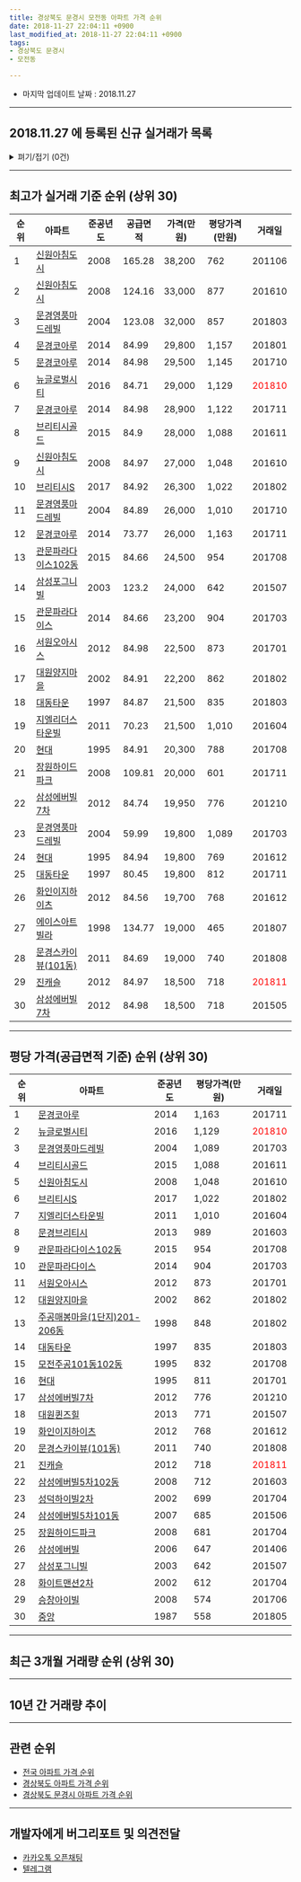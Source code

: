 ```yaml
---
title: 경상북도 문경시 모전동 아파트 가격 순위
date: 2018-11-27 22:04:11 +0900
last_modified_at: 2018-11-27 22:04:11 +0900
tags:
- 경상북도 문경시
- 모전동

---
```


* 마지막 업데이트 날짜 : 2018.11.27

---

## 2018.11.27 에 등록된 신규 실거래가 목록

<details>
<summary>펴기/접기 (0건)</summary>
<div markdown="1">

|아파트|준공년도|공급면적|가격(만원)|평당가격(만원)|거래일|
|---|---|---|---|---|---|
|없음||||||


</div>
</details>

---

## 최고가 실거래 기준 순위 (상위 30)


|순위|아파트|준공년도|공급면적|가격(만원)|평당가격(만원)|거래일|
|---|---|---|---|---|---|---|
|1|[신원아침도시](https://search.naver.com/search.naver?query=%EA%B2%BD%EC%83%81%EB%B6%81%EB%8F%84+%EB%AC%B8%EA%B2%BD%EC%8B%9C+%EB%AA%A8%EC%A0%84%EB%8F%99+%EC%8B%A0%EC%9B%90%EC%95%84%EC%B9%A8%EB%8F%84%EC%8B%9C)|2008|165.28|38,200|762|201106|
|2|[신원아침도시](https://search.naver.com/search.naver?query=%EA%B2%BD%EC%83%81%EB%B6%81%EB%8F%84+%EB%AC%B8%EA%B2%BD%EC%8B%9C+%EB%AA%A8%EC%A0%84%EB%8F%99+%EC%8B%A0%EC%9B%90%EC%95%84%EC%B9%A8%EB%8F%84%EC%8B%9C)|2008|124.16|33,000|877|201610|
|3|[문경영풍마드레빌](https://search.naver.com/search.naver?query=%EA%B2%BD%EC%83%81%EB%B6%81%EB%8F%84+%EB%AC%B8%EA%B2%BD%EC%8B%9C+%EB%AA%A8%EC%A0%84%EB%8F%99+%EB%AC%B8%EA%B2%BD%EC%98%81%ED%92%8D%EB%A7%88%EB%93%9C%EB%A0%88%EB%B9%8C)|2004|123.08|32,000|857|201803|
|4|[문경코아루](https://search.naver.com/search.naver?query=%EA%B2%BD%EC%83%81%EB%B6%81%EB%8F%84+%EB%AC%B8%EA%B2%BD%EC%8B%9C+%EB%AA%A8%EC%A0%84%EB%8F%99+%EB%AC%B8%EA%B2%BD%EC%BD%94%EC%95%84%EB%A3%A8)|2014|84.99|29,800|1,157|201801|
|5|[문경코아루](https://search.naver.com/search.naver?query=%EA%B2%BD%EC%83%81%EB%B6%81%EB%8F%84+%EB%AC%B8%EA%B2%BD%EC%8B%9C+%EB%AA%A8%EC%A0%84%EB%8F%99+%EB%AC%B8%EA%B2%BD%EC%BD%94%EC%95%84%EB%A3%A8)|2014|84.98|29,500|1,145|201710|
|6|[뉴글로벌시티](https://search.naver.com/search.naver?query=%EA%B2%BD%EC%83%81%EB%B6%81%EB%8F%84+%EB%AC%B8%EA%B2%BD%EC%8B%9C+%EB%AA%A8%EC%A0%84%EB%8F%99+%EB%89%B4%EA%B8%80%EB%A1%9C%EB%B2%8C%EC%8B%9C%ED%8B%B0)|2016|84.71|29,000|1,129|<span style="color:red">201810</span>|
|7|[문경코아루](https://search.naver.com/search.naver?query=%EA%B2%BD%EC%83%81%EB%B6%81%EB%8F%84+%EB%AC%B8%EA%B2%BD%EC%8B%9C+%EB%AA%A8%EC%A0%84%EB%8F%99+%EB%AC%B8%EA%B2%BD%EC%BD%94%EC%95%84%EB%A3%A8)|2014|84.98|28,900|1,122|201711|
|8|[브리티시골드](https://search.naver.com/search.naver?query=%EA%B2%BD%EC%83%81%EB%B6%81%EB%8F%84+%EB%AC%B8%EA%B2%BD%EC%8B%9C+%EB%AA%A8%EC%A0%84%EB%8F%99+%EB%B8%8C%EB%A6%AC%ED%8B%B0%EC%8B%9C%EA%B3%A8%EB%93%9C)|2015|84.9|28,000|1,088|201611|
|9|[신원아침도시](https://search.naver.com/search.naver?query=%EA%B2%BD%EC%83%81%EB%B6%81%EB%8F%84+%EB%AC%B8%EA%B2%BD%EC%8B%9C+%EB%AA%A8%EC%A0%84%EB%8F%99+%EC%8B%A0%EC%9B%90%EC%95%84%EC%B9%A8%EB%8F%84%EC%8B%9C)|2008|84.97|27,000|1,048|201610|
|10|[브리티시S](https://search.naver.com/search.naver?query=%EA%B2%BD%EC%83%81%EB%B6%81%EB%8F%84+%EB%AC%B8%EA%B2%BD%EC%8B%9C+%EB%AA%A8%EC%A0%84%EB%8F%99+%EB%B8%8C%EB%A6%AC%ED%8B%B0%EC%8B%9CS)|2017|84.92|26,300|1,022|201802|
|11|[문경영풍마드레빌](https://search.naver.com/search.naver?query=%EA%B2%BD%EC%83%81%EB%B6%81%EB%8F%84+%EB%AC%B8%EA%B2%BD%EC%8B%9C+%EB%AA%A8%EC%A0%84%EB%8F%99+%EB%AC%B8%EA%B2%BD%EC%98%81%ED%92%8D%EB%A7%88%EB%93%9C%EB%A0%88%EB%B9%8C)|2004|84.89|26,000|1,010|201710|
|12|[문경코아루](https://search.naver.com/search.naver?query=%EA%B2%BD%EC%83%81%EB%B6%81%EB%8F%84+%EB%AC%B8%EA%B2%BD%EC%8B%9C+%EB%AA%A8%EC%A0%84%EB%8F%99+%EB%AC%B8%EA%B2%BD%EC%BD%94%EC%95%84%EB%A3%A8)|2014|73.77|26,000|1,163|201711|
|13|[관문파라다이스102동](https://search.naver.com/search.naver?query=%EA%B2%BD%EC%83%81%EB%B6%81%EB%8F%84+%EB%AC%B8%EA%B2%BD%EC%8B%9C+%EB%AA%A8%EC%A0%84%EB%8F%99+%EA%B4%80%EB%AC%B8%ED%8C%8C%EB%9D%BC%EB%8B%A4%EC%9D%B4%EC%8A%A4102%EB%8F%99)|2015|84.66|24,500|954|201708|
|14|[삼성포그니빌](https://search.naver.com/search.naver?query=%EA%B2%BD%EC%83%81%EB%B6%81%EB%8F%84+%EB%AC%B8%EA%B2%BD%EC%8B%9C+%EB%AA%A8%EC%A0%84%EB%8F%99+%EC%82%BC%EC%84%B1%ED%8F%AC%EA%B7%B8%EB%8B%88%EB%B9%8C)|2003|123.2|24,000|642|201507|
|15|[관문파라다이스](https://search.naver.com/search.naver?query=%EA%B2%BD%EC%83%81%EB%B6%81%EB%8F%84+%EB%AC%B8%EA%B2%BD%EC%8B%9C+%EB%AA%A8%EC%A0%84%EB%8F%99+%EA%B4%80%EB%AC%B8%ED%8C%8C%EB%9D%BC%EB%8B%A4%EC%9D%B4%EC%8A%A4)|2014|84.66|23,200|904|201703|
|16|[서원오아시스](https://search.naver.com/search.naver?query=%EA%B2%BD%EC%83%81%EB%B6%81%EB%8F%84+%EB%AC%B8%EA%B2%BD%EC%8B%9C+%EB%AA%A8%EC%A0%84%EB%8F%99+%EC%84%9C%EC%9B%90%EC%98%A4%EC%95%84%EC%8B%9C%EC%8A%A4)|2012|84.98|22,500|873|201701|
|17|[대원양지마을](https://search.naver.com/search.naver?query=%EA%B2%BD%EC%83%81%EB%B6%81%EB%8F%84+%EB%AC%B8%EA%B2%BD%EC%8B%9C+%EB%AA%A8%EC%A0%84%EB%8F%99+%EB%8C%80%EC%9B%90%EC%96%91%EC%A7%80%EB%A7%88%EC%9D%84)|2002|84.91|22,200|862|201802|
|18|[대동타운](https://search.naver.com/search.naver?query=%EA%B2%BD%EC%83%81%EB%B6%81%EB%8F%84+%EB%AC%B8%EA%B2%BD%EC%8B%9C+%EB%AA%A8%EC%A0%84%EB%8F%99+%EB%8C%80%EB%8F%99%ED%83%80%EC%9A%B4)|1997|84.87|21,500|835|201803|
|19|[지엘리더스타운빌](https://search.naver.com/search.naver?query=%EA%B2%BD%EC%83%81%EB%B6%81%EB%8F%84+%EB%AC%B8%EA%B2%BD%EC%8B%9C+%EB%AA%A8%EC%A0%84%EB%8F%99+%EC%A7%80%EC%97%98%EB%A6%AC%EB%8D%94%EC%8A%A4%ED%83%80%EC%9A%B4%EB%B9%8C)|2011|70.23|21,500|1,010|201604|
|20|[현대](https://search.naver.com/search.naver?query=%EA%B2%BD%EC%83%81%EB%B6%81%EB%8F%84+%EB%AC%B8%EA%B2%BD%EC%8B%9C+%EB%AA%A8%EC%A0%84%EB%8F%99+%ED%98%84%EB%8C%80)|1995|84.91|20,300|788|201708|
|21|[장원하이드파크](https://search.naver.com/search.naver?query=%EA%B2%BD%EC%83%81%EB%B6%81%EB%8F%84+%EB%AC%B8%EA%B2%BD%EC%8B%9C+%EB%AA%A8%EC%A0%84%EB%8F%99+%EC%9E%A5%EC%9B%90%ED%95%98%EC%9D%B4%EB%93%9C%ED%8C%8C%ED%81%AC)|2008|109.81|20,000|601|201711|
|22|[삼성에버빌7차](https://search.naver.com/search.naver?query=%EA%B2%BD%EC%83%81%EB%B6%81%EB%8F%84+%EB%AC%B8%EA%B2%BD%EC%8B%9C+%EB%AA%A8%EC%A0%84%EB%8F%99+%EC%82%BC%EC%84%B1%EC%97%90%EB%B2%84%EB%B9%8C7%EC%B0%A8)|2012|84.74|19,950|776|201210|
|23|[문경영풍마드레빌](https://search.naver.com/search.naver?query=%EA%B2%BD%EC%83%81%EB%B6%81%EB%8F%84+%EB%AC%B8%EA%B2%BD%EC%8B%9C+%EB%AA%A8%EC%A0%84%EB%8F%99+%EB%AC%B8%EA%B2%BD%EC%98%81%ED%92%8D%EB%A7%88%EB%93%9C%EB%A0%88%EB%B9%8C)|2004|59.99|19,800|1,089|201703|
|24|[현대](https://search.naver.com/search.naver?query=%EA%B2%BD%EC%83%81%EB%B6%81%EB%8F%84+%EB%AC%B8%EA%B2%BD%EC%8B%9C+%EB%AA%A8%EC%A0%84%EB%8F%99+%ED%98%84%EB%8C%80)|1995|84.94|19,800|769|201612|
|25|[대동타운](https://search.naver.com/search.naver?query=%EA%B2%BD%EC%83%81%EB%B6%81%EB%8F%84+%EB%AC%B8%EA%B2%BD%EC%8B%9C+%EB%AA%A8%EC%A0%84%EB%8F%99+%EB%8C%80%EB%8F%99%ED%83%80%EC%9A%B4)|1997|80.45|19,800|812|201711|
|26|[화인이지하이츠](https://search.naver.com/search.naver?query=%EA%B2%BD%EC%83%81%EB%B6%81%EB%8F%84+%EB%AC%B8%EA%B2%BD%EC%8B%9C+%EB%AA%A8%EC%A0%84%EB%8F%99+%ED%99%94%EC%9D%B8%EC%9D%B4%EC%A7%80%ED%95%98%EC%9D%B4%EC%B8%A0)|2012|84.56|19,700|768|201612|
|27|[에이스아트빌라](https://search.naver.com/search.naver?query=%EA%B2%BD%EC%83%81%EB%B6%81%EB%8F%84+%EB%AC%B8%EA%B2%BD%EC%8B%9C+%EB%AA%A8%EC%A0%84%EB%8F%99+%EC%97%90%EC%9D%B4%EC%8A%A4%EC%95%84%ED%8A%B8%EB%B9%8C%EB%9D%BC)|1998|134.77|19,000|465|201807|
|28|[문경스카이뷰(101동)](https://search.naver.com/search.naver?query=%EA%B2%BD%EC%83%81%EB%B6%81%EB%8F%84+%EB%AC%B8%EA%B2%BD%EC%8B%9C+%EB%AA%A8%EC%A0%84%EB%8F%99+%EB%AC%B8%EA%B2%BD%EC%8A%A4%EC%B9%B4%EC%9D%B4%EB%B7%B0%28101%EB%8F%99%29)|2011|84.69|19,000|740|201808|
|29|[진캐슬](https://search.naver.com/search.naver?query=%EA%B2%BD%EC%83%81%EB%B6%81%EB%8F%84+%EB%AC%B8%EA%B2%BD%EC%8B%9C+%EB%AA%A8%EC%A0%84%EB%8F%99+%EC%A7%84%EC%BA%90%EC%8A%AC)|2012|84.97|18,500|718|<span style="color:red">201811</span>|
|30|[삼성에버빌7차](https://search.naver.com/search.naver?query=%EA%B2%BD%EC%83%81%EB%B6%81%EB%8F%84+%EB%AC%B8%EA%B2%BD%EC%8B%9C+%EB%AA%A8%EC%A0%84%EB%8F%99+%EC%82%BC%EC%84%B1%EC%97%90%EB%B2%84%EB%B9%8C7%EC%B0%A8)|2012|84.98|18,500|718|201505|


---

## 평당 가격(공급면적 기준) 순위 (상위 30)


|순위|아파트|준공년도|평당가격(만원)|거래일|
|---|---|---|---|---|
|1|[문경코아루](https://search.naver.com/search.naver?query=%EA%B2%BD%EC%83%81%EB%B6%81%EB%8F%84+%EB%AC%B8%EA%B2%BD%EC%8B%9C+%EB%AA%A8%EC%A0%84%EB%8F%99+%EB%AC%B8%EA%B2%BD%EC%BD%94%EC%95%84%EB%A3%A8)|2014|1,163|201711|
|2|[뉴글로벌시티](https://search.naver.com/search.naver?query=%EA%B2%BD%EC%83%81%EB%B6%81%EB%8F%84+%EB%AC%B8%EA%B2%BD%EC%8B%9C+%EB%AA%A8%EC%A0%84%EB%8F%99+%EB%89%B4%EA%B8%80%EB%A1%9C%EB%B2%8C%EC%8B%9C%ED%8B%B0)|2016|1,129|<span style="color:red">201810</span>|
|3|[문경영풍마드레빌](https://search.naver.com/search.naver?query=%EA%B2%BD%EC%83%81%EB%B6%81%EB%8F%84+%EB%AC%B8%EA%B2%BD%EC%8B%9C+%EB%AA%A8%EC%A0%84%EB%8F%99+%EB%AC%B8%EA%B2%BD%EC%98%81%ED%92%8D%EB%A7%88%EB%93%9C%EB%A0%88%EB%B9%8C)|2004|1,089|201703|
|4|[브리티시골드](https://search.naver.com/search.naver?query=%EA%B2%BD%EC%83%81%EB%B6%81%EB%8F%84+%EB%AC%B8%EA%B2%BD%EC%8B%9C+%EB%AA%A8%EC%A0%84%EB%8F%99+%EB%B8%8C%EB%A6%AC%ED%8B%B0%EC%8B%9C%EA%B3%A8%EB%93%9C)|2015|1,088|201611|
|5|[신원아침도시](https://search.naver.com/search.naver?query=%EA%B2%BD%EC%83%81%EB%B6%81%EB%8F%84+%EB%AC%B8%EA%B2%BD%EC%8B%9C+%EB%AA%A8%EC%A0%84%EB%8F%99+%EC%8B%A0%EC%9B%90%EC%95%84%EC%B9%A8%EB%8F%84%EC%8B%9C)|2008|1,048|201610|
|6|[브리티시S](https://search.naver.com/search.naver?query=%EA%B2%BD%EC%83%81%EB%B6%81%EB%8F%84+%EB%AC%B8%EA%B2%BD%EC%8B%9C+%EB%AA%A8%EC%A0%84%EB%8F%99+%EB%B8%8C%EB%A6%AC%ED%8B%B0%EC%8B%9CS)|2017|1,022|201802|
|7|[지엘리더스타운빌](https://search.naver.com/search.naver?query=%EA%B2%BD%EC%83%81%EB%B6%81%EB%8F%84+%EB%AC%B8%EA%B2%BD%EC%8B%9C+%EB%AA%A8%EC%A0%84%EB%8F%99+%EC%A7%80%EC%97%98%EB%A6%AC%EB%8D%94%EC%8A%A4%ED%83%80%EC%9A%B4%EB%B9%8C)|2011|1,010|201604|
|8|[문경브리티시](https://search.naver.com/search.naver?query=%EA%B2%BD%EC%83%81%EB%B6%81%EB%8F%84+%EB%AC%B8%EA%B2%BD%EC%8B%9C+%EB%AA%A8%EC%A0%84%EB%8F%99+%EB%AC%B8%EA%B2%BD%EB%B8%8C%EB%A6%AC%ED%8B%B0%EC%8B%9C)|2013|989|201603|
|9|[관문파라다이스102동](https://search.naver.com/search.naver?query=%EA%B2%BD%EC%83%81%EB%B6%81%EB%8F%84+%EB%AC%B8%EA%B2%BD%EC%8B%9C+%EB%AA%A8%EC%A0%84%EB%8F%99+%EA%B4%80%EB%AC%B8%ED%8C%8C%EB%9D%BC%EB%8B%A4%EC%9D%B4%EC%8A%A4102%EB%8F%99)|2015|954|201708|
|10|[관문파라다이스](https://search.naver.com/search.naver?query=%EA%B2%BD%EC%83%81%EB%B6%81%EB%8F%84+%EB%AC%B8%EA%B2%BD%EC%8B%9C+%EB%AA%A8%EC%A0%84%EB%8F%99+%EA%B4%80%EB%AC%B8%ED%8C%8C%EB%9D%BC%EB%8B%A4%EC%9D%B4%EC%8A%A4)|2014|904|201703|
|11|[서원오아시스](https://search.naver.com/search.naver?query=%EA%B2%BD%EC%83%81%EB%B6%81%EB%8F%84+%EB%AC%B8%EA%B2%BD%EC%8B%9C+%EB%AA%A8%EC%A0%84%EB%8F%99+%EC%84%9C%EC%9B%90%EC%98%A4%EC%95%84%EC%8B%9C%EC%8A%A4)|2012|873|201701|
|12|[대원양지마을](https://search.naver.com/search.naver?query=%EA%B2%BD%EC%83%81%EB%B6%81%EB%8F%84+%EB%AC%B8%EA%B2%BD%EC%8B%9C+%EB%AA%A8%EC%A0%84%EB%8F%99+%EB%8C%80%EC%9B%90%EC%96%91%EC%A7%80%EB%A7%88%EC%9D%84)|2002|862|201802|
|13|[주공매봉마을(1단지)201-206동](https://search.naver.com/search.naver?query=%EA%B2%BD%EC%83%81%EB%B6%81%EB%8F%84+%EB%AC%B8%EA%B2%BD%EC%8B%9C+%EB%AA%A8%EC%A0%84%EB%8F%99+%EC%A3%BC%EA%B3%B5%EB%A7%A4%EB%B4%89%EB%A7%88%EC%9D%84%281%EB%8B%A8%EC%A7%80%29201-206%EB%8F%99)|1998|848|201802|
|14|[대동타운](https://search.naver.com/search.naver?query=%EA%B2%BD%EC%83%81%EB%B6%81%EB%8F%84+%EB%AC%B8%EA%B2%BD%EC%8B%9C+%EB%AA%A8%EC%A0%84%EB%8F%99+%EB%8C%80%EB%8F%99%ED%83%80%EC%9A%B4)|1997|835|201803|
|15|[모전주공101동102동](https://search.naver.com/search.naver?query=%EA%B2%BD%EC%83%81%EB%B6%81%EB%8F%84+%EB%AC%B8%EA%B2%BD%EC%8B%9C+%EB%AA%A8%EC%A0%84%EB%8F%99+%EB%AA%A8%EC%A0%84%EC%A3%BC%EA%B3%B5101%EB%8F%99102%EB%8F%99)|1995|832|201708|
|16|[현대](https://search.naver.com/search.naver?query=%EA%B2%BD%EC%83%81%EB%B6%81%EB%8F%84+%EB%AC%B8%EA%B2%BD%EC%8B%9C+%EB%AA%A8%EC%A0%84%EB%8F%99+%ED%98%84%EB%8C%80)|1995|811|201701|
|17|[삼성에버빌7차](https://search.naver.com/search.naver?query=%EA%B2%BD%EC%83%81%EB%B6%81%EB%8F%84+%EB%AC%B8%EA%B2%BD%EC%8B%9C+%EB%AA%A8%EC%A0%84%EB%8F%99+%EC%82%BC%EC%84%B1%EC%97%90%EB%B2%84%EB%B9%8C7%EC%B0%A8)|2012|776|201210|
|18|[대원퀸즈힐](https://search.naver.com/search.naver?query=%EA%B2%BD%EC%83%81%EB%B6%81%EB%8F%84+%EB%AC%B8%EA%B2%BD%EC%8B%9C+%EB%AA%A8%EC%A0%84%EB%8F%99+%EB%8C%80%EC%9B%90%ED%80%B8%EC%A6%88%ED%9E%90)|2013|771|201507|
|19|[화인이지하이츠](https://search.naver.com/search.naver?query=%EA%B2%BD%EC%83%81%EB%B6%81%EB%8F%84+%EB%AC%B8%EA%B2%BD%EC%8B%9C+%EB%AA%A8%EC%A0%84%EB%8F%99+%ED%99%94%EC%9D%B8%EC%9D%B4%EC%A7%80%ED%95%98%EC%9D%B4%EC%B8%A0)|2012|768|201612|
|20|[문경스카이뷰(101동)](https://search.naver.com/search.naver?query=%EA%B2%BD%EC%83%81%EB%B6%81%EB%8F%84+%EB%AC%B8%EA%B2%BD%EC%8B%9C+%EB%AA%A8%EC%A0%84%EB%8F%99+%EB%AC%B8%EA%B2%BD%EC%8A%A4%EC%B9%B4%EC%9D%B4%EB%B7%B0%28101%EB%8F%99%29)|2011|740|201808|
|21|[진캐슬](https://search.naver.com/search.naver?query=%EA%B2%BD%EC%83%81%EB%B6%81%EB%8F%84+%EB%AC%B8%EA%B2%BD%EC%8B%9C+%EB%AA%A8%EC%A0%84%EB%8F%99+%EC%A7%84%EC%BA%90%EC%8A%AC)|2012|718|<span style="color:red">201811</span>|
|22|[삼성에버빌5차102동](https://search.naver.com/search.naver?query=%EA%B2%BD%EC%83%81%EB%B6%81%EB%8F%84+%EB%AC%B8%EA%B2%BD%EC%8B%9C+%EB%AA%A8%EC%A0%84%EB%8F%99+%EC%82%BC%EC%84%B1%EC%97%90%EB%B2%84%EB%B9%8C5%EC%B0%A8102%EB%8F%99)|2008|712|201603|
|23|[성덕하이빌2차](https://search.naver.com/search.naver?query=%EA%B2%BD%EC%83%81%EB%B6%81%EB%8F%84+%EB%AC%B8%EA%B2%BD%EC%8B%9C+%EB%AA%A8%EC%A0%84%EB%8F%99+%EC%84%B1%EB%8D%95%ED%95%98%EC%9D%B4%EB%B9%8C2%EC%B0%A8)|2002|699|201704|
|24|[삼성에버빌5차101동](https://search.naver.com/search.naver?query=%EA%B2%BD%EC%83%81%EB%B6%81%EB%8F%84+%EB%AC%B8%EA%B2%BD%EC%8B%9C+%EB%AA%A8%EC%A0%84%EB%8F%99+%EC%82%BC%EC%84%B1%EC%97%90%EB%B2%84%EB%B9%8C5%EC%B0%A8101%EB%8F%99)|2007|685|201506|
|25|[장원하이드파크](https://search.naver.com/search.naver?query=%EA%B2%BD%EC%83%81%EB%B6%81%EB%8F%84+%EB%AC%B8%EA%B2%BD%EC%8B%9C+%EB%AA%A8%EC%A0%84%EB%8F%99+%EC%9E%A5%EC%9B%90%ED%95%98%EC%9D%B4%EB%93%9C%ED%8C%8C%ED%81%AC)|2008|681|201704|
|26|[삼성에버빌](https://search.naver.com/search.naver?query=%EA%B2%BD%EC%83%81%EB%B6%81%EB%8F%84+%EB%AC%B8%EA%B2%BD%EC%8B%9C+%EB%AA%A8%EC%A0%84%EB%8F%99+%EC%82%BC%EC%84%B1%EC%97%90%EB%B2%84%EB%B9%8C)|2006|647|201406|
|27|[삼성포그니빌](https://search.naver.com/search.naver?query=%EA%B2%BD%EC%83%81%EB%B6%81%EB%8F%84+%EB%AC%B8%EA%B2%BD%EC%8B%9C+%EB%AA%A8%EC%A0%84%EB%8F%99+%EC%82%BC%EC%84%B1%ED%8F%AC%EA%B7%B8%EB%8B%88%EB%B9%8C)|2003|642|201507|
|28|[화이트맨션2차](https://search.naver.com/search.naver?query=%EA%B2%BD%EC%83%81%EB%B6%81%EB%8F%84+%EB%AC%B8%EA%B2%BD%EC%8B%9C+%EB%AA%A8%EC%A0%84%EB%8F%99+%ED%99%94%EC%9D%B4%ED%8A%B8%EB%A7%A8%EC%85%982%EC%B0%A8)|2002|612|201704|
|29|[승창아이빌](https://search.naver.com/search.naver?query=%EA%B2%BD%EC%83%81%EB%B6%81%EB%8F%84+%EB%AC%B8%EA%B2%BD%EC%8B%9C+%EB%AA%A8%EC%A0%84%EB%8F%99+%EC%8A%B9%EC%B0%BD%EC%95%84%EC%9D%B4%EB%B9%8C)|2008|574|201706|
|30|[중앙](https://search.naver.com/search.naver?query=%EA%B2%BD%EC%83%81%EB%B6%81%EB%8F%84+%EB%AC%B8%EA%B2%BD%EC%8B%9C+%EB%AA%A8%EC%A0%84%EB%8F%99+%EC%A4%91%EC%95%99)|1987|558|201805|


---

## 최근 3개월 거래량 순위 (상위 30)


<div style="width:100%;">
    <canvas id="deal_count_ranking" height="143"></canvas>
</div>


<script>
new Chart(document.getElementById("deal_count_ranking"), {
    type: 'horizontalBar',
    data: {
        labels: ['대동타운', '주공매봉마을(1단지)201-206동', '대원양지마을', '문경영풍마드레빌', '에이스빌라3차라동', '신원아침도시', '문경코아루', '현대', '에이스아트빌라', '진캐슬', '뉴글로벌시티'],
        datasets: [{
            label: '실거래 수',
            data: [7, 6, 4, 4, 2, 2, 2, 1, 1, 1, 1],
            borderColor: "rgba(255, 0, 128, 1)",
            backgroundColor: "rgba(255, 0, 128, 0.5)",
            fill: false,
        }]
    },
    options: {
        responsive: true,
        title: {
            display: true,
            text: '최근 3개월 거래량 순위'
        },
        tooltips: {
            mode: 'index',
            intersect: false,
            callbacks: {
                title: function(tooltipItems, data) {
                    return "실거래 수:";
                },
                label: function(tooltipItem, data) {
                    return data.labels[tooltipItem.index] + ": " + tooltipItem.xLabel;
                }
            }
        },
        hover: {
            mode: 'nearest',
            intersect: true
        },
        scales: {
            xAxes: [{
                display: true,
                scaleLabel: {
                    display: true,
                    labelString: '실거래 수'
                },
                ticks: {
                    suggestedMin: 0,
                }
            }],
            yAxes: [{
                display: true,
                ticks: {
                    autoSkip: false,
                    callback: function(value, index, values) {
                        if (value.length > 10)
                            return value.substr(0, 8) + "...";
                        else
                            return value;
                    }
                },
                scaleLabel: {
                    display: false,
                }
            }]
        }
    }
});

</script>


---

## 10년 간 거래량 추이


<div style="width:100%;">
    <canvas id="deal_progress" height="300"></canvas>
</div>

<script>
new Chart(document.getElementById("deal_progress"), {
    type: 'line',
    data: {
        labels: ['200811','200812','200901','200902','200903','200904','200905','200906','200907','200908','200909','200910','200911','200912','201001','201002','201003','201004','201005','201006','201007','201008','201009','201010','201011','201012','201101','201102','201103','201104','201105','201106','201107','201108','201109','201110','201111','201112','201201','201202','201203','201204','201205','201206','201207','201208','201209','201210','201211','201212','201301','201302','201303','201304','201305','201306','201307','201308','201309','201310','201311','201312','201401','201402','201403','201404','201405','201406','201407','201408','201409','201410','201411','201412','201501','201502','201503','201504','201505','201506','201507','201508','201509','201510','201511','201512','201601','201602','201603','201604','201605','201606','201607','201608','201609','201610','201611','201612','201701','201702','201703','201704','201705','201706','201707','201708','201709','201710','201711','201712','201801','201802','201803','201804','201805','201806','201807','201808','201809','201810','201811'],
        datasets: [{
            label: '실거래 수',
            pointRadius: 1,
            data: [22, 71, 16, 24, 35, 25, 12, 14, 16, 15, 18, 7, 22, 10, 19, 22, 24, 13, 8, 7, 6, 6, 11, 13, 13, 10, 11, 11, 17, 12, 19, 19, 10, 11, 12, 15, 7, 22, 14, 15, 11, 17, 8, 11, 10, 11, 12, 21, 13, 11, 11, 12, 18, 16, 10, 13, 13, 6, 8, 10, 15, 7, 14, 17, 10, 17, 31, 24, 20, 13, 34, 15, 20, 11, 14, 8, 21, 15, 14, 20, 12, 12, 17, 14, 10, 8, 17, 13, 25, 14, 11, 15, 19, 19, 14, 28, 14, 14, 11, 14, 19, 16, 14, 13, 8, 27, 9, 15, 24, 12, 18, 22, 16, 10, 18, 14, 8, 8, 10, 11, 10],
            borderColor: "rgba(255, 201, 14, 1)",
            backgroundColor: "rgba(255, 201, 14, 0.5)",
            fill: true,
        }]
    },
    options: {
        responsive: true,
        title: {
            display: true,
            text: '10년간 거래량 추이'
        },
        tooltips: {
            mode: 'index',
            intersect: false,
        },
        hover: {
            mode: 'nearest',
            intersect: true
        },
        scales: {
            xAxes: [{
                display: true,
                scaleLabel: {
                    display: true,
                    labelString: '년/월'
                }
            }],
            yAxes: [{
                display: true,
                ticks: {
                    suggestedMin: 0,
                },
                scaleLabel: {
                    display: true,
                    labelString: '실거래 수'
                }
            }]
        }
    }
});

</script>


---

## 관련 순위

- [전국 아파트 가격 순위](https://inasie.github.io/apt-ranking/전국)
- [경상북도 아파트 가격 순위](https://inasie.github.io/apt-ranking/경상북도)
- [경상북도 문경시 아파트 가격 순위](https://inasie.github.io/apt-ranking/경상북도-문경시)


---

## 개발자에게 버그리포트 및 의견전달

- [카카오톡 오픈채팅](https://open.kakao.com/o/gLJUAP4)
- [텔레그램](https://t.me/inasie)

